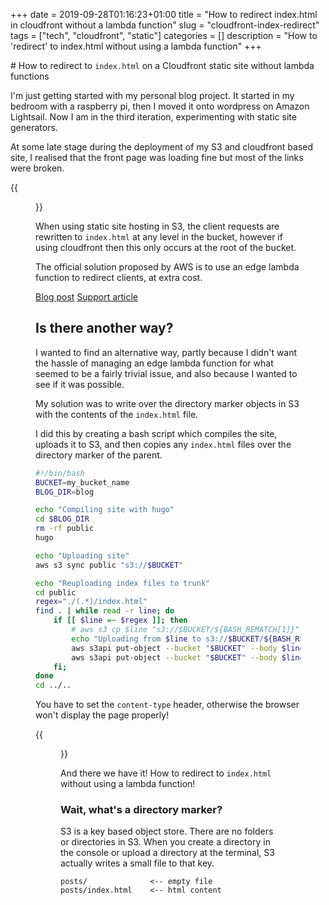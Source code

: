 +++ 
date = 2019-09-28T01:16:23+01:00
title = "How to redirect index.html in cloudfront without a lambda function"
slug = "cloudfront-index-redirect"
tags = ["tech", "cloudfront", "static"]
categories = []
description = "How to 'redirect' to index.html without using a lambda function"
+++

# How to redirect to `index.html` on a Cloudfront static site without lambda functions

I'm just getting started with my personal blog project. It started in my bedroom with a raspberry pi, then I moved it onto wordpress on Amazon Lightsail. Now I am in the third iteration, experimenting with static site generators.

At some late stage during the deployment of my S3 and cloudfront based site, I realised that the front page was loading fine but most of the links were broken.

{{<figure src="img/tech/bad-index.png">}}

When using static site hosting in S3, the client requests are rewritten to `index.html` at any level in the bucket, however if using cloudfront then this only occurs at the root of the bucket.

The official solution proposed by AWS is to use an edge lambda function to redirect clients, at extra cost.

[Blog post](https://aws.amazon.com/blogs/compute/implementing-default-directory-indexes-in-amazon-s3-backed-amazon-cloudfront-origins-using-lambdaedge/)
[Support article](https://aws.amazon.com/premiumsupport/knowledge-center/cloudfront-default-root-object-subdirectory/)

## Is there another way?

I wanted to find an alternative way, partly because I didn't want the hassle of managing an edge lambda function for what seemed to be a fairly trivial issue, and also because I wanted to see if it was possible.

My solution was to write over the directory marker objects in S3 with the contents of the `index.html` file.

I did this by creating a bash script which compiles the site, uploads it to S3, and then copies any `index.html` files over the directory marker of the parent.

```bash
#!/bin/bash
BUCKET=my_bucket_name
BLOG_DIR=blog

echo "Compiling site with hugo"
cd $BLOG_DIR
rm -rf public
hugo

echo "Uploading site"
aws s3 sync public "s3://$BUCKET"

echo "Reuploading index files to trunk"
cd public
regex="./(.*)/index.html"
find . | while read -r line; do
    if [[ $line =~ $regex ]]; then
        # aws s3 cp $line "s3://$BUCKET/${BASH_REMATCH[1]}"
        echo "Uploading from $line to s3://$BUCKET/${BASH_REMATCH[1]}/"
        aws s3api put-object --bucket "$BUCKET" --body $line --key "${BASH_REMATCH[1]}" --content-type text/html > /dev/null
        aws s3api put-object --bucket "$BUCKET" --body $line --key "${BASH_REMATCH[1]}/" --content-type text/html > /dev/null
    fi;
done
cd ../..
```

You have to set the `content-type` header, otherwise the browser won't display the page properly!

{{<figure src="/img/tech/good-index.png">}}

And there we have it! How to redirect to `index.html` without using a lambda function!

### Wait, what's a directory marker?

S3 is a key based object store. There are no folders or directories in S3. When you create a directory in the console or upload a directory at the terminal, S3 actually writes a small file to that key.

```
posts/              <-- empty file
posts/index.html    <-- html content
```
